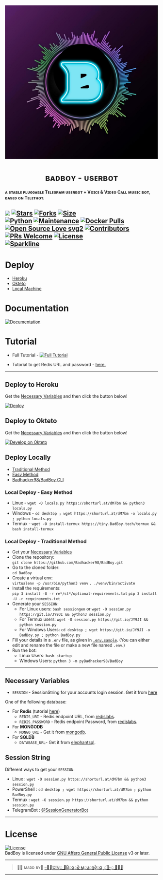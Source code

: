 <p align="center">
  <img src="./resources/extras/logo_readme.jpg" alt="Badhacker98.logo">
</p>
<h1 align="center">
  <b>ʙᴀᴅʙᴏʏ - ᴜsᴇʀʙᴏᴛ</b>
</h1>

<b>ᴀ sᴛᴀʙʟᴇ ᴘʟᴜɢɢᴀʙʟᴇ Tᴇʟᴇɢʀᴀᴍ ᴜsᴇʀʙᴏᴛ + Vᴏɪᴄᴇ & Vɪᴅᴇᴏ Cᴀʟʟ ᴍᴜsɪᴄ ʙᴏᴛ, ʙᴀsᴇᴅ ᴏɴ Tᴇʟᴇᴛʜᴏᴛ.</b>

[![](https://img.shields.io/badge/Badhacker98/BadBoy-v0.8-crimson)](#)
[![Stars](https://img.shields.io/github/stars/Badhacker98/BadBoy?style=flat-square&color=yellow)](https://github.com/Badhacker98/BadBoy/stargazers)
[![Forks](https://img.shields.io/github/forks/Badhacker98/BadBoy?style=flat-square&color=orange)](https://github.com/Badhacker98/BadBoy/fork)
[![Size](https://img.shields.io/github/repo-size/Badhacker98/BadBoy?style=flat-square&color=green)](https://github.com/Badhacker98/BadBoy/)   
[![Python](https://img.shields.io/badge/Python-v3.10.3-blue)](https://www.python.org/)
[![Maintenance](https://img.shields.io/badge/Maintained%3F-yes-green.svg)](https://github.com/Badhacker98/BadBoy/graphs/commit-activity)
[![Docker Pulls](https://img.shields.io/docker/pulls/theBadhacker98/BadBoy?style=flat-square)](https://img.shields.io/docker/pulls/theBadhacker98/BadBoy?style=flat-square)   
[![Open Source Love svg2](https://badges.frapsoft.com/os/v2/open-source.svg?v=103)](https://github.com/Badhacker98/BadBoy)
[![Contributors](https://img.shields.io/github/contributors/Badhacker98/BadBoy?style=flat-square&color=green)](https://github.com/Badhacker98/BadBoy/graphs/contributors)
[![PRs Welcome](https://img.shields.io/badge/PRs-welcome-brightgreen.svg?style=flat-square)](https://makeapullrequest.com)
[![License](https://img.shields.io/badge/License-AGPL-blue)](https://github.com/Badhacker98/BadBoy/blob/main/LICENSE)   
[![Sparkline](https://stars.medv.io/Badhacker98/BadBoy.svg)](https://stars.medv.io/Badhacker98/BadBoy)
----

# Deploy
- [Heroku](#deploy-to-heroku)
- [Okteto](#deploy-to-okteto)
- [Local Machine](#deploy-locally)

# Documentation 
[![Documentation](https://img.shields.io/badge/Documentation-Badhacker98/BadBoy-blue)](http://Badhacker98/BadBoy.tech/)

# Tutorial 
- Full Tutorial - [![Full Tutorial](https://img.shields.io/badge/Watch%20Now-blue)](https://www.youtube.com/watch?v=0wAV7pUzhDQ)

- Tutorial to get Redis URL and password - [here.](./resources/extras/redistut.md)
---

## Deploy to Heroku
Get the [Necessary Variables](#Necessary-Variables) and then click the button below!  

[![Deploy](https://www.herokucdn.com/deploy/button.svg)](https://deploy.Badhacker98/BadBoy.tech)

## Deploy to Okteto
Get the [Necessary Variables](#Necessary-Variables) and then click the button below!

[![Develop on Okteto](https://okteto.com/develop-okteto.svg)](https://cloud.okteto.com/deploy?repository=https://github.com/Badhacker98/BadBoy)

## Deploy Locally
- [Traditional Method](#local-deploy---traditional-method)
- [Easy Method](#local-deploy---easy-method)
- [Badhacker98/BadBoy CLI](#Badhacker98/BadBoy-cli)

### Local Deploy - Easy Method
- Linux - `wget -O locals.py https://shorturl.at/dM7bm && python3 locals.py`
- Windows - `cd desktop ; wget https://shorturl.at/dM7bm -o locals.py ; python locals.py`
- Termux - `wget -O install-termux https://tiny.BadBoy.tech/termux && bash install-termux`

### Local Deploy - Traditional Method
- Get your [Necessary Variables](#Necessary-Variables)
- Clone the repository:    
`git clone https://github.com/Badhacker98/BadBoy.git`
- Go to the cloned folder:    
`cd BadBoy`
- Create a virtual env:      
`virtualenv -p /usr/bin/python3 venv`
`. ./venv/bin/activate`
- Install the requirements:      
`pip 3 install -U -r re*/st*/optional-requirements.txt`
`pip 3 install -U -r requirements.txt`
- Generate your `SESSION`:
  - For Linux users:
    `bash sessiongen`
     or
    `wget -O session.py https://git.io/JY9JI && python3 session.py`
  - For Termux users:
    `wget -O session.py https://git.io/JY9JI && python session.py`
  - For Windows Users:
`cd desktop ; wget https://git.io/JY9JI -o BadBoy.py ; python BadBoy.py`
- Fill your details in a `.env` file, as given in [`.env.sample`](https://github.com/Badhacker98/BadBoy/blob/main/.env.sample).
(You can either edit and rename the file or make a new file named `.env`.)
- Run the bot:
  - Linux Users:
   `bash startup`
  - Windows Users:
    `python 3 -m pyBadhacker98/BadBoy`

---

## Necessary Variables
- `SESSION` - SessionString for your accounts login session. Get it from [here](#Session-String)

One of the following database:
- For **Redis** (tutorial [here](./resources/extras/redistut.md))
  - `REDIS_URI` - Redis endpoint URL, from [redislabs](http://redislabs.com/).
  - `REDIS_PASSWORD` - Redis endpoint Password, from [redislabs](http://redislabs.com/).
- For **MONGODB**
  - `MONGO_URI` - Get it from [mongodb](https://mongodb.com/atlas).
- For **SQLDB**
  - `DATABASE_URL`- Get it from [elephantsql](https://elephantsql.com).

## Session String
Different ways to get your `SESSION`:
* Linux : `wget -O session.py https://shorturl.at/dM7bm && python3 session.py`
* PowerShell : `cd desktop ; wget https://shorturl.at/dM7bm ; python BadBoy.py`
* Termux : `wget -O session.py https://shorturl.at/dM7bm && python session.py`
* TelegramBot : [@SessionGeneratorBot](http://t.me/Pbxx_String_Bot)

---

# License
[![License](https://www.gnu.org/graphics/agplv3-155x51.png)](LICENSE)   
BadBoy is licensed under [GNU Affero General Public License](https://www.gnu.org/licenses/agpl-3.0.en.html) v3 or later.

---

>🤌🏻 ᴍᴀᴅᴅ ʙʏ🌸 [⎯꯭̽🇨🇦꯭꯭ ⃪В꯭α꯭∂ ꯭м꯭υ꯭η∂꯭α_꯭آآ⎯꯭ ꯭̽🌸](https://t.me/ll_BAD_MUNDA_ll)

---
